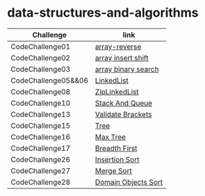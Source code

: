 # data-structures-and-algorithms

| Challenge           | link                                                                                   |
|---------------------|----------------------------------------------------------------------------------------|
| CodeChallenge01     | [array-reverse](./ArrayReverse/README.md)                                              |
| CodeChallenge02     | [array insert shift](./array-insert-shift/README.md)                                   |
| CodeChallenge03     | [array binary search](./array-binary-search/README.md)                                 |
| CodeChallenge05&&06 | [LinkedList](./linkedlist/README.md)                                                   |
| CodeChallenge08     | [ZipLinkedList](./linkedlist/README-linked-list-zip.md)                                |
| CodeChallenge10     | [Stack And Queue](./linkedlist/README%20Stack%20And%20Queue.md)                        |
| CodeChallenge13     | [Validate Brackets](./linkedlist/README-validateBrackets.md)                           |
| CodeChallenge15     | [Tree](./trees/README.md)                                                              |
| CodeChallenge16     | [Max Tree](./trees/MaxTree.md)                                                         |
| CodeChallenge17     | [Breadth First](./trees/BreadthFirst.md)                                               |
| CodeChallenge26     | [Insertion Sort](./sorting/app/src/main/java/sorting/app/insertion/README.md)          |
| CodeChallenge27     | [Merge Sort](./sorting/app/src/main/java/sorting/app/merge/README.md)                  |
| CodeChallenge28     | [Domain Objects Sort](./sorting/app/src/main/java/sorting/app/sortDomainObjects/README.md) |